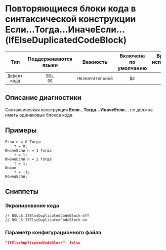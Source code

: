 # Повторяющиеся блоки кода в синтаксической конструкции Если...Тогда...ИначеЕсли... (IfElseDuplicatedCodeBlock)

 Тип | Поддерживаются<br>языки | Важность | Включена<br>по умолчанию | Время на<br>исправление (мин) | Тэги 
 :-: | :-: | :-: | :-: | :-: | :-: 
 `Дефект кода` | `BSL`<br>`OS` | `Незначительный` | `Да` | `10` | `suspicious` 

<!-- Блоки выше заполняются автоматически, не трогать -->
## Описание диагностики

Синтаксическая конструкция **Если...Тогда...ИначеЕсли...** не должна иметь одинаковых блоков кода.

## Примеры

```bsl
Если п = 0 Тогда
    т = 0;
ИначеЕсли п = 1 Тогда
    т = 1;
ИначеЕсли п = 2 Тогда
    т = 1;
Иначе
    т = -1;
КонецЕсли;
```

## Сниппеты

<!-- Блоки ниже заполняются автоматически, не трогать -->
### Экранирование кода

```bsl
// BSLLS:IfElseDuplicatedCodeBlock-off
// BSLLS:IfElseDuplicatedCodeBlock-on
```

### Параметр конфигурационного файла

```json
"IfElseDuplicatedCodeBlock": false
```
